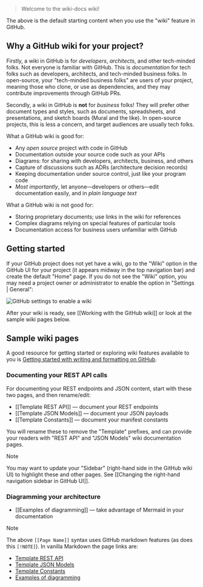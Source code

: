 > Welcome to the wiki-docs wiki!

The above is the default starting content when you use the "wiki" feature in
GitHub.

## Why a GitHub wiki for your project?

Firstly, a wiki in GitHub is for _developers_, _architects_, and other
tech-minded folks.
Not everyone is familiar with GitHub.
This is _documentation_ for tech folks such as developers, architects, and
tech-minded business folks.
In open-source, your "tech-minded business folks" are users of your project,
meaning those who clone, or use as dependencies, and they may contribute
improvements through GitHub PRs.

Secondly, a wiki in GitHub is **not** for _business_ folks!
They will prefer other document types and styles, such as documents,
spreadsheets, and presentations, and sketch boards (Mural and the like).
In open-source projects, this is less a concern, and target audiences are 
usually tech folks.

What a GitHub wiki is good for:
- Any _open source_ project with code in GitHub
- Documentation outside your source code such as your APIs
- Diagrams: for sharing with developers, architects, business, and others
- Capture of discussions such as ADRs (architecture decision records)
- Keeping documentation under source control, just like your program code
- _Most importantly_, let anyone&mdash;developers or others&mdash;edit
  documentation easily, and in _plain language text_ 

What a GitHub wiki is not good for:
- Storing proprietary documents; use links in the wiki for references
- Complex diagrams relying on special features of particular tools
- Documentation access for business users unfamiliar with GitHub

## Getting started

If your GitHub project does not yet have a wiki, go to the "Wiki" option in
the GitHub UI for your project (it appears midway in the top navigation bar)
and create the default "Home" page.
If you do not see the "Wiki" option, you may need a project owner or
administrator to enable the option in "Settings | General":

![GitHub settings to enable a wiki](https://github.com/binkley/wiki-docs/assets/186421/8f75980b-84e3-41ad-aa7e-e5f1f1ac5f62 "GitHub settings to enable a wiki")

After your wiki is ready, see [[Working with the GitHub wiki]] or look at
the sample wiki pages below.

## Sample wiki pages

A good resource for getting started or exploring wiki features available to
you is [Getting started with writing and formatting on
  GitHub](https://docs.github.com/en/get-started/writing-on-github/getting-started-with-writing-and-formatting-on-github).

### Documenting your REST API calls

For documenting your REST endpoints and JSON content, start with these two
pages, and then rename/edit:

* [[Template REST API]] &mdash; document your REST endpoints
* [[Template JSON Models]] &mdash; document your JSON payloads
* [[Template Constants]] &mdash; document your manifest constants

You will rename these to remove the "Template" prefixes, and can provide your
readers with "REST API" and "JSON Models" wiki documentation pages.

> [!NOTE]
> You may want to update your "Sidebar" (right-hand side in the GitHub wiki
> UI) to highlight these and other pages.
> See [[Changing the right-hand navigation sidebar in GitHub UI]].

### Diagramming your architecture

* [[Examples of diagramming]] &mdash; take advantage of Mermaid in your
  documentation

> [!NOTE]
> The above `[[Page Name]]` syntax uses GitHub markdown features (as does this
> `[!NOTE]`).
> In vanilla Markdown the page links are:
> * [Template REST API](./Template-REST-API.md)
> * [Template JSON Models](./Template-JSON-Models.md)
> * [Template Constants](./Template-Constants.md)
> * [Examples of diagramming](./Examples-of-diagramming.md)
